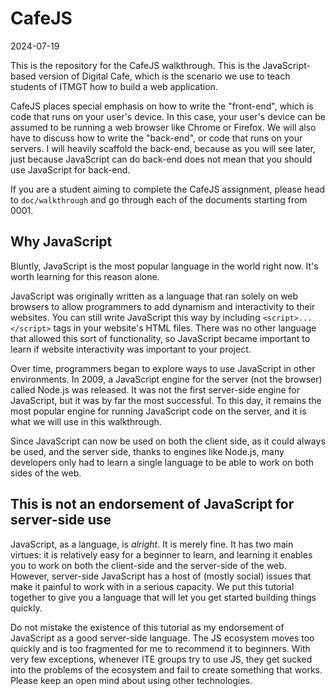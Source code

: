 # CafeJS

2024-07-19

This is the repository for the CafeJS walkthrough. This is the JavaScript-based version of Digital Cafe, which is the scenario we use to teach students of ITMGT how to build a web application.

CafeJS places special emphasis on how to write the "front-end", which is code that runs on your user's device. In this case, your user's device can be assumed to be running a web browser like Chrome or Firefox. We will also have to discuss how to write the "back-end", or code that runs on your servers. I will heavily scaffold the back-end, because as you will see later, just because JavaScript can do back-end does not mean that you should use JavaScript for back-end.

If you are a student aiming to complete the CafeJS assignment, please head to `doc/walkthrough` and go through each of the documents starting from 0001.

## Why JavaScript

Bluntly, JavaScript is the most popular language in the world right now. It's worth learning for this reason alone.

JavaScript was originally written as a language that ran solely on web browsers to allow programmers to add dynamism and interactivity to their websites. You can still write JavaScript this way by including `<script>...</script>` tags in your website's HTML files. There was no other language that allowed this sort of functionality, so JavaScript became important to learn if website interactivity was important to your project.

Over time, programmers began to explore ways to use JavaScript in other environments. In 2009, a JavaScript engine for the server (not the browser) called Node.js was released. It was not the first server-side engine for JavaScript, but it was by far the most successful. To this day, it remains the most popular engine for running JavaScript code on the server, and it is what we will use in this walkthrough.

Since JavaScript can now be used on both the client side, as it could always be used, and the server side, thanks to engines like Node.js, many developers only had to learn a single language to be able to work on both sides of the web.

## This is not an endorsement of JavaScript for server-side use

JavaScript, as a language, is _alright_. It is merely fine. It has two main virtues: it is relatively easy for a beginner to learn, and learning it enables you to work on both the client-side and the server-side of the web. However, server-side JavaScript has a host of (mostly social) issues that make it painful to work with in a serious capacity. We put this tutorial together to give you a language that will let you get started building things quickly.

Do not mistake the existence of this tutorial as my endorsement of JavaScript as a good server-side language. The JS ecosystem moves too quickly and is too fragmented for me to recommend it to beginners. With very few exceptions, whenever ITE groups try to use JS, they get sucked into the problems of the ecosystem and fail to create something that works. Please keep an open mind about using other technologies.
